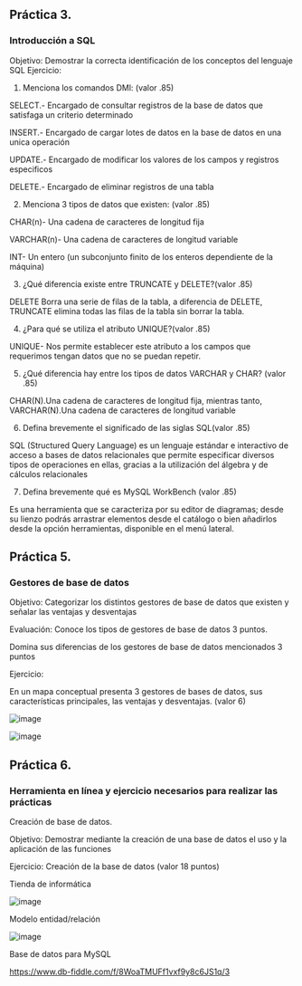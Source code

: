 ## Práctica 3.
### Introducción a SQL
Objetivo: Demostrar la correcta identificación de los conceptos del lenguaje SQL
Ejercicio:

1. Menciona los comandos DMl: (valor .85)

SELECT.- Encargado de consultar registros de la base de datos que satisfaga un criterio determinado

INSERT.- Encargado de cargar lotes de datos en la base de datos en una unica operación

UPDATE.- Encargado de modificar los valores de los campos y registros especificos

DELETE.- Encargado de eliminar registros de una tabla

2. Menciona 3 tipos de datos que existen: (valor .85)

CHAR(n)- Una cadena de caracteres de longitud fija

VARCHAR(n)- Una cadena de caracteres de longitud variable

INT- Un entero (un subconjunto finito de los enteros dependiente de la máquina)

3. ¿Qué diferencia existe entre TRUNCATE y DELETE?(valor .85)

DELETE Borra una serie de filas de la tabla, a diferencia de DELETE, TRUNCATE elimina todas las filas de la tabla sin borrar la tabla.

4. ¿Para qué se utiliza el atributo UNIQUE?(valor .85)

UNIQUE- Nos permite establecer este atributo a los campos que requerimos tengan datos que no se puedan repetir.

5. ¿Qué diferencia hay entre los tipos de datos VARCHAR y CHAR? (valor .85)

CHAR(N).Una cadena de caracteres de longitud fija, mientras tanto, VARCHAR(N).Una cadena de caracteres de longitud variable

6. Defina brevemente el significado de las siglas SQL(valor .85)

SQL (Structured Query Language) es un lenguaje estándar e interactivo de acceso a bases de datos relacionales que permite especificar diversos tipos de operaciones en ellas, gracias a la utilización del álgebra y de cálculos relacionales

7. Defina brevemente qué es MySQL WorkBench (valor .85)

Es una herramienta que se caracteriza por su editor de diagramas; desde su lienzo podrás arrastrar elementos desde el catálogo o bien añadirlos desde la opción herramientas, disponible en el menú lateral.

## Práctica 5.
### Gestores de base de datos

Objetivo: Categorizar los distintos gestores de base de datos que existen y señalar las
ventajas y desventajas

Evaluación: Conoce los tipos de gestores de base de datos 3 puntos.

Domina sus diferencias de los gestores de base de datos mencionados 3 puntos

Ejercicio:

En un mapa conceptual presenta 3 gestores de bases de datos, sus características
principales, las ventajas y desventajas. (valor 6)

![image](https://user-images.githubusercontent.com/91554777/170415427-e2b7321b-a97f-43b0-ac24-6e506c307e6b.png)

![image](https://user-images.githubusercontent.com/102439883/172673102-285d6918-5196-49bc-ae1b-ce56b03f2f17.png)


## Práctica 6.
### Herramienta en línea y ejercicio necesarios para realizar las prácticas

Creación de base de datos.

Objetivo: Demostrar mediante la creación de una base de datos el uso y la aplicación de
las funciones

Ejercicio: Creación de la base de datos (valor 18 puntos)

Tienda de informática

![image](https://user-images.githubusercontent.com/91554777/170415101-717bca19-3644-46a9-8a57-8d5940c5d283.png)




Modelo entidad/relación

![image](https://user-images.githubusercontent.com/102439883/172987298-0bd9f31d-f52e-4ca9-b8e8-8f18b10776fc.png)






Base de datos para MySQL

https://www.db-fiddle.com/f/8WoaTMUFf1vxf9y8c6JS1q/3
